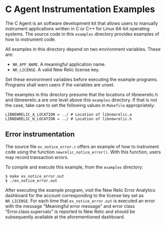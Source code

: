 # C Agent Instrumentation Examples

The C Agent is an software development kit that allows users to manually instrument applications written in C 
or C++ for Linux 64-bit operating systems.  The source code in this `examples` directory provides examples of
how to instrument code.

All examples in this directory depend on two environment variables.  These are:

- `NR_APP_NAME`. A meaningful application name.
- `NR_LICENSE`. A valid New Relic license key.

Set these environment variables before executing the example programs.  Programs shall warn users if the
variables are unset.

The examples in this directory presume that the locations of libnewrelic.h and libnewrelic.a are one
level above this `examples` directory.  If that is not the case, take care to set the following values
in `Makefile` appropriately:

```
LIBNEWRELIC_A_LOCATION = ../ # Location of libnewrelic.a
LIBNEWRELIC_H_LOCATION = ../ # Location of libnewrelic.h
```

## Error instrumentation

The source file `ex_notice_error.c` offers an example of how to instrument code using the function 
`newrelic_notice_error()`.  With this function, users may record transaction errors.  


To compile and execute this example, from the `examples` directory:

```
$ make ex_notice_error.out
$ ./ex_notice_error.out

```

After executing the example program, visit the New Relic Error Analytics dashboard for the account 
corresponding to the license key set as `NR_LICENSE`.  For each time that `ex_notice_error.out`
is executed an error with the message  "Meaningful error message" and error class "Error.class.supervalu"
is reported to New Relic and should be subsequently available at the aforementioned dashboard.